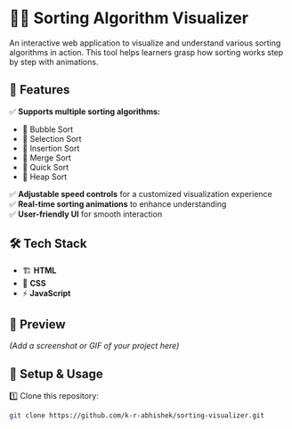# 🎨🔢 Sorting Algorithm Visualizer  

An interactive web application to visualize and understand various sorting algorithms in action. This tool helps learners grasp how sorting works step by step with animations.  

## 🚀 Features  
✅ **Supports multiple sorting algorithms:**  
- 🔹 Bubble Sort  
- 🔹 Selection Sort  
- 🔹 Insertion Sort  
- 🔹 Merge Sort  
- 🔹 Quick Sort  
- 🔹 Heap Sort  

✅ **Adjustable speed controls** for a customized visualization experience  
✅ **Real-time sorting animations** to enhance understanding  
✅ **User-friendly UI** for smooth interaction  

## 🛠 Tech Stack  
- 🏗 **HTML**  
- 🎨 **CSS**  
- ⚡ **JavaScript**  

## 📸 Preview  
_(Add a screenshot or GIF of your project here)_  

## 📂 Setup & Usage  
1️⃣ Clone this repository:  
   ```sh
   git clone https://github.com/k-r-abhishek/sorting-visualizer.git
